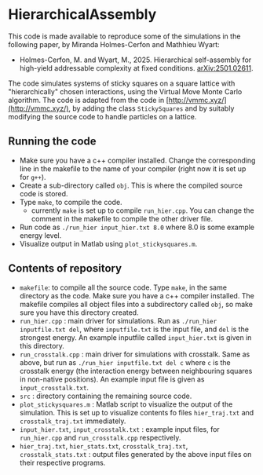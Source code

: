 # HierarchicalAssembly

This code is made available to reproduce some of the simulations in the following paper, by Miranda Holmes-Cerfon and Mathhieu Wyart: 

* Holmes-Cerfon, M. and Wyart, M., 2025. Hierarchical self-assembly for high-yield addressable complexity at fixed conditions.  [arXiv:2501.02611](https://arxiv.org/abs/2501.02611).

The code simulates systems of sticky squares on a square lattice with "hierarchically" chosen interactions, using the Virtual Move Monte Carlo algorithm. The code is adapted from the code in [http://vmmc.xyz/](http://vmmc.xyz/), by adding the class `StickySquares` and by suitably modifying the source code to handle particles on a lattice.


## Running the code

* Make sure you have a c++ compiler installed. Change the corresponding line in the makefile to the name of your compiler (right now it is set up for `g++`).
* Create a sub-directory called `obj`. This is where the compiled source code is stored.
* Type `make`, to compile the code.
  - currently `make` is set up to compile `run_hier.cpp`. You can change the comment in the makefile to compile the other driver file.
* Run code as `./run_hier input_hier.txt 8.0` where 8.0 is some example energy level.
* Visualize output in Matlab using `plot_stickysquares.m`.

## Contents of repository

* `makefile`: to compile all the source code. Type `make`, in the same directory as the code. Make sure you have a c++ compiler installed. The makefile compiles all object files into a subdirectory called `obj`, so make sure you have this directory created.
* `run_hier.cpp` : main driver for simulations. Run as `./run_hier inputfile.txt del`, where `inputfile.txt` is the input file,  and `del` is the strongest energy. An example inputfile called `input_hier.txt` is given in this directory. 
* `run_crosstalk.cpp` : main driver for simulations with crosstalk. Same as above, but run as `./run_hier inputfile.txt del c` where `c` is the crosstalk energy (the interaction energy between neighbouring squares in non-native positions). An example input file is given as `input_crosstalk.txt`.
* `src` : directory containing the remaining source code.
* `plot_stickysquares.m` : Matlab script to visualize the output of the simulation. This is set up to visualize contents fo files `hier_traj.txt` and `crosstalk_traj.txt` immediately.
* `input_hier.txt`, `input_crosstalk.txt` : example input files, for `run_hier.cpp` and `run_crosstalk.cpp` respectively.
* `hier_traj.txt`, `hier_stats.txt`, `crosstalk_traj.txt`, `crosstalk_stats.txt` : output files generated by the above input files on their respective programs. 


